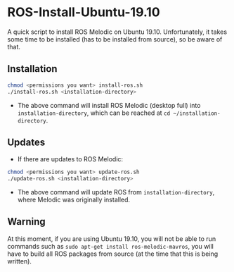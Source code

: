 # ROS-Install-Ubuntu-19.10

A quick script to install ROS Melodic on Ubuntu 19.10. Unfortunately, it takes some time
to be installed (has to be installed from source), so be aware of that.

## Installation

```sh
chmod <permissions you want> install-ros.sh
./install-ros.sh <installation-directory>
```
- The above command will install ROS Melodic (desktop full) into `installation-directory`, which can be reached at 
`cd ~/installation-directory`.


## Updates

- If there are updates to ROS Melodic:
```sh
chmod <permissions you want> update-ros.sh
./update-ros.sh <installation-directory>
```
- The above command will update ROS from `installation-directory`,
where Melodic was originally installed.

## Warning

At this moment, if you are using Ubuntu 19.10, you will
not be able to run commands such as `sudo apt-get install ros-melodic-mavros`,
you will have to build all ROS packages from source (at the 
time that this is being written).
